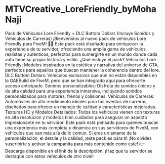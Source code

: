 # MTVCreative_LoreFriendly_byMohaNaji
 Pack de Vehículos Lore Friendly + DLC Buttom Dollars (Incluye Sonidos y Vehículos de Carreras) ¡Bienvenidos al nuevo pack de vehículos Lore Friendly para FiveM! 🚗💨  Este pack está diseñado para enriquecer la experiencia de tu servidor, ofreciendo una amplia gama de vehículos realistas y auténticos, perfectos para sumergirte en un mundo donde cada auto tiene su propia historia y estilo.  ¿Qué incluye el pack? Vehículos Lore Friendly: Modelos inspirados en la estética y narrativa del universo de GTA, perfectos para aquellos que buscan mantener la coherencia dentro del lore. DLC Buttom Dollars: Vehículos exclusivos que aún no están disponibles en la GAEBuild de FiveM, pero que se han integrado aquí para ofrecerte acceso anticipado. Sonidos personalizables: Disfruta de sonidos únicos y de alta calidad para una experiencia inmersiva, incluyendo sonidos personalizados para motores, frenos y colisiones. Vehículos de Carreras: Automóviles de alto rendimiento ideales para tus eventos de carreras, diseñados para ofrecer un manejo de calidad y características mejoradas. Texturas HD y Modelos Detallados: Todos los vehículos vienen con texturas en alta resolución y modelos bien cuidados para asegurar un aspecto impresionante en tu servidor. Este pack está pensado para quienes buscan una experiencia más completa y dinámica en sus servidores de FiveM, con vehículos que van más allá de lo común. Si eres un amante de la personalización, el detalle y la calidad, ¡este pack es para ti!  ¡No olvides suscribirte y activar la campanita para más contenido como este!  👉 Descarga disponible en el link de la descripción.  ¡Haz que tu servidor se destaque con estos vehículos de otro nivel!

